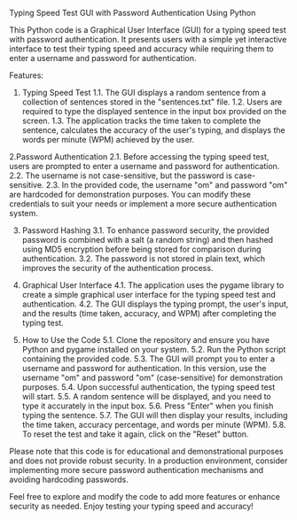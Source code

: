 Typing Speed Test GUI with Password Authentication Using Python

This Python code is a Graphical User Interface (GUI) for a typing speed test with password authentication. It presents users with a simple yet interactive interface to test their typing speed and accuracy while requiring them to enter a username and password for authentication.

Features:

1. Typing Speed Test
	1.1. The GUI displays a random sentence from a collection of sentences stored in the "sentences.txt" file.
	1.2. Users are required to type the displayed sentence in the input box provided on the screen.
	1.3. The application tracks the time taken to complete the sentence, calculates the accuracy of the user's typing, and displays the words per minute (WPM) achieved by the user.

2.Password Authentication
	2.1. Before accessing the typing speed test, users are prompted to enter a username and password for authentication.
	2.2. The username is not case-sensitive, but the password is case-sensitive.
	2.3. In the provided code, the username "om" and password "om" are hardcoded for demonstration purposes. You can modify these credentials to suit your needs or implement a more secure authentication system.

3. Password Hashing
	3.1. To enhance password security, the provided password is combined with a salt (a random string) and then hashed using MD5 encryption before being stored for comparison during authentication.
	3.2. The password is not stored in plain text, which improves the security of the authentication process.

4. Graphical User Interface
	4.1. The application uses the pygame library to create a simple graphical user interface for the typing speed test and authentication.
	4.2. The GUI displays the typing prompt, the user's input, and the results (time taken, accuracy, and WPM) after completing the typing test.

5. How to Use the Code
	5.1. Clone the repository and ensure you have Python and pygame installed on your system.
	5.2. Run the Python script containing the provided code.
	5.3. The GUI will prompt you to enter a username and password for authentication. In this version, use the username "om" and password "om" (case-sensitive) for demonstration purposes.
	5.4. Upon successful authentication, the typing speed test will start.
	5.5. A random sentence will be displayed, and you need to type it accurately in the input box.
	5.6. Press "Enter" when you finish typing the sentence.
	5.7. The GUI will then display your results, including the time taken, accuracy percentage, and words per minute (WPM).
	5.8. To reset the test and take it again, click on the "Reset" button.

Please note that this code is for educational and demonstrational purposes and does not provide robust security. In a production environment, consider implementing more secure password authentication mechanisms and avoiding hardcoding passwords.

Feel free to explore and modify the code to add more features or enhance security as needed. Enjoy testing your typing speed and accuracy!

